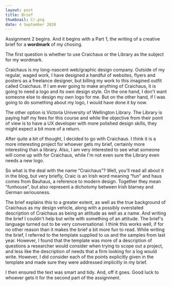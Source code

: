 ```yaml
---
layout: post
title: Brief
thumbnail: Cr.png
date: 4 September 2020
---
```


Assignment 2 begins. And it begins with a Part 1, the writing of a creative brief for a **wordmark** of my chosing.

The first question is whether to use Craichaus or the Library as the subject for my wordmark.

Craichaus is my long-nascent web/graphic design company. Outside of my regular, waged work, I have designed a handful of websites, flyers and posters as a freelance designer, but billing my work to this imagined outfit called Craichaus. If I am ever going to make anything of Craichaus, it is going to need a logo and its own design style. On the one hand, I don't want someone else to design my own logo for me. But on the other hand, if I was going to do something about my logo, I would have done it by now.

The other option is Victoria University of Wellington Library. The Library is paying half my fees for this course and while the objective from their point of view is to have a UX developer with more polished design skills, they might expect a bit more of a return.

After quite a bit of thought, I decided to go with Craichaus. I think it is a more interesting project for whoever gets my brief, certainly more interesting than a library. Also, I am very interested to see what someone will come up with for Craichaus, while I'm not even sure the Library even needs a new logo.

So what is the deal with the name “Craichaus”? Well, you'll read all about it in the blog, but very briefly, Craic is an Irish word meaning “fun” and haus comes from Bauhaus, a reference to modern design. Together they mean “funhouse”, but also represent a dichotomy between Irish blarney and German seriousness.

The brief explains this to a greater extent, as well as the true background of Craichaus as my design vehicle, along with a possibly overstated description of Craichaus as being an attitude as well as a name. And writing the brief I couldn't help but write with something of an attitude. The brief's language turned out to be very conversational. I think this works well, if for no other reason than it makes the brief a bit more fun to read. While writing the brief, I referred to the template supplied to us and the samples from last year. However, I found that the template was more of a description of questions a researcher would consider when trying to scope out a project, and less like the description of needs that a firm looking for a log would write. However, I did consider each of the points explicitly given in the template and made sure they were addressed implicitly in my brief.

I then ensured the text was smart and tidy. And, off it goes. Good luck to whoever gets it for the second part of the assignment.
